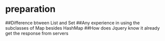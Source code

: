 # preparation

##Difference btween List and Set
##Any experience in using the subclasses of Map besides HashMap
##How does Jquery know it already get the response from servers
